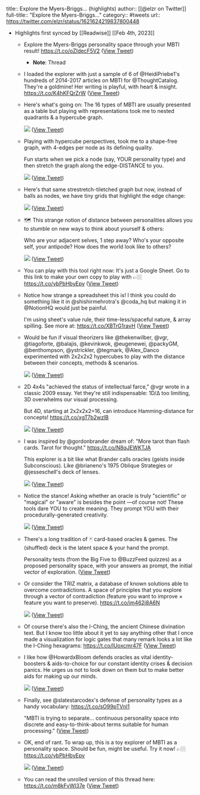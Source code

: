 title:: Explore the Myers-Briggs... (highlights)
author:: [[@elzr on Twitter]]
full-title:: "Explore the Myers-Briggs..."
category:: #tweets
url:: https://twitter.com/elzr/status/1621624219837800448

- Highlights first synced by [[Readwise]] [[Feb 4th, 2023]]
	- Explore the Myers-Briggs personality space through your MBTI result! https://t.co/oZIdecF5V2 ([View Tweet](https://twitter.com/elzr/status/1621624219837800448))
		- **Note**: Thread
	- I loaded the explorer with just a sample of 6 of @HeidiPriebe1's  hundreds of 2014-2017 articles on MBTI for @ThoughtCatalog. They're a goldmine! Her writing is playful, with heart & insight. https://t.co/K4hKFQrZrW ([View Tweet](https://twitter.com/elzr/status/1621624225181339650))
	- Here's what's going on: The 16 types of MBTI are usually presented as a table but playing with representations took me to nested quadrants & a hypercube graph. 
	  
	  ![](https://pbs.twimg.com/media/FoEqpOyaMAAUcN_.png) ([View Tweet](https://twitter.com/elzr/status/1621624239823659008))
	- Playing with hypercube perspectives, took me to a shape-free graph, with 4-edges per node as its defining quality.
	  
	  Fun starts when we pick a node (say, YOUR personality type) and then stretch the graph along the edge-DISTANCE to you. 
	  
	  ![](https://pbs.twimg.com/media/FoEqqObaMAEVXx5.jpg) ([View Tweet](https://twitter.com/elzr/status/1621624263315968000))
	- Here's that same strestretch-tiletched graph but now, instead of balls as nodes, we have tiny grids that highlight the edge change: 
	  
	  ![](https://pbs.twimg.com/media/FoEqrdFaEAEtJPY.png) ([View Tweet](https://twitter.com/elzr/status/1621624278981705728))
	- 🗺️ This strange notion of distance between personalities allows you to stumble on new ways to think about yourself & others:
	  
	  Who are your adjacent selves, 1 step away? Who's your opposite self, your antipode? How does the world look like to others? 
	  
	  ![](https://pbs.twimg.com/media/FoEqsZZaEAAb7En.jpg) ([View Tweet](https://twitter.com/elzr/status/1621624295331094528))
	- You can play with this tool right now: It's just a Google Sheet. Go to this link to make your own copy to play with 👉🏼 https://t.co/ybPbHbyEpv ([View Tweet](https://twitter.com/elzr/status/1621624300485869568))
	- Notice how strange a spreadsheet this is! I think you could do something like it in @shishirmehrotra's @coda_hq but making it in @NotionHQ would just be painful.
	  
	  I'm using sheet's value rule, their time-less/spaceful nature, & array spilling. See more at: https://t.co/XBTrG1ravH ([View Tweet](https://twitter.com/elzr/status/1621624303157649408))
	- Would be fun if visual theorizers like @thekenwilber, @vgr,  @tiagoforte, @balajis, @kevinkwok, @eugenewei, @packyGM, @benthompson, @ystrickler, @tegmark, @Alex_Danco experimented with 2x2x2x2 hypercubes to play with the distance between their concepts, methods & scenarios. 
	  
	  ![](https://pbs.twimg.com/media/FoEqtvcaEAAuzSG.jpg) ([View Tweet](https://twitter.com/elzr/status/1621624330143825921))
	- 2D 4x4s "achieved the status of intellectual farce," @vgr wrote in a classic 2009 essay. Yet they're still indispensable: 1D/Δ too limiting, 3D overwhelms our visual processing.
	  
	  But 4D, starting at 2x2x2x2=16, can introduce Hamming-distance for concepts! https://t.co/xgT7b2wzlB 
	  
	  ![](https://pbs.twimg.com/media/FoEqviLaAAA45Of.jpg) ([View Tweet](https://twitter.com/elzr/status/1621624345411072000))
	- I was inspired by @gordonbrander dream of: "More tarot than flash cards. Tarot for thought." https://t.co/N8qJEWKTJA
	  
	  This explorer is a bit like what Brander calls oracles (geists inside Subconscious). Like  @brianeno's 1975 Oblique Strategies or @jesseschell's deck of lenses. 
	  
	  ![](https://pbs.twimg.com/media/FoEqwPUaUAAOZcA.jpg) ([View Tweet](https://twitter.com/elzr/status/1621624364159610881))
	- Notice the stance! Asking whether an oracle is truly "scientific" or "magical" or "aware" is besides the point —of course not! These tools dare YOU to create meaning. They prompt YOU with their procedurally-generated creativity. 
	  
	  ![](https://pbs.twimg.com/media/FoEqxWZaUAA09Ai.jpg) ([View Tweet](https://twitter.com/elzr/status/1621624383247888385))
	- There's a long tradition of 🃏 card-based oracles & games. The (shuffled) deck is the latent space & your hand the prompt.
	  
	  Personality tests (from the Big Five to @BuzzFeed  quizzes) as a proposed personality space, with your answers as prompt, the initial vector of exploration. ([View Tweet](https://twitter.com/elzr/status/1621624387874213889))
	- Or consider the TRIZ matrix, a database of known solutions able to overcome contradictions. A space of principles that you explore through a vector of contradiction (feature you want to improve × feature you want to preserve). https://t.co/im462j8A6N 
	  
	  ![](https://pbs.twimg.com/media/FoEqymXagAA4Xm8.jpg) ([View Tweet](https://twitter.com/elzr/status/1621624405846810625))
	- Of course there's also the I-Ching, the ancient Chinese divination text. But I know too little about it yet to say anything other that I once made a visualization for logic gates that many remark looks a lot like the I-Ching hexagrams: https://t.co/lUoxcmr47F ([View Tweet](https://twitter.com/elzr/status/1621624411895009281))
	- I like how @HowardxBloom defends oracles as vital identity-boosters & aids-to-choice for our constant identity crises & decision panics. He urges us not to look down on them but to make better aids for making up our minds. 
	  
	  ![](https://pbs.twimg.com/media/FoEq0CnaUAEZB9o.jpg) ([View Tweet](https://twitter.com/elzr/status/1621624431276871681))
	- Finally, see @slatestarcodex's defense of personality types as a handy vocabulary: https://t.co/sO99pTVnl1
	  
	  "MBTI is trying to separate... continuous personality space into discrete and easy-to-think-about terms suitable for human processing." ([View Tweet](https://twitter.com/elzr/status/1621624436788199425))
	- OK, end of rant. To wrap up, this is a toy explorer of MBTI as a personality space. Should be fun, might be useful. Try it now! 👉🏼
	  https://t.co/ybPbHbyEpv 
	  
	  ![](https://pbs.twimg.com/media/FoEq1b3aAAABlA-.jpg) ([View Tweet](https://twitter.com/elzr/status/1621624447286509568))
	- You can read the unrolled version of this thread here: https://t.co/m8kFvWI37e ([View Tweet](https://twitter.com/elzr/status/1621624452747501569))